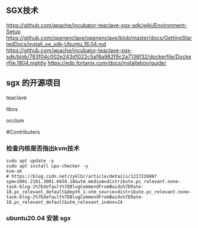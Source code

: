 ## SGX技术

https://github.com/apache/incubator-teaclave-sgx-sdk/wiki/Environment-Setup
https://github.com/openenclave/openenclave/blob/master/docs/GettingStartedDocs/install_oe_sdk-Ubuntu_18.04.md
https://github.com/apache/incubator-teaclave-sgx-sdk/blob/783f04c002e243d1022c5af8a982f9c2a7138f32/dockerfile/Dockerfile.1804.nightly
https://edp.fortanix.com/docs/installation/guide/

## sgx 的开源项目
teaclave

libos

occlum

#Contributers
### 检查内核是否指出kvm技术
```shell script
sudo apt update -y
sudo apt install cpu-checker -y
kvm-ok
# https://blog.csdn.net/zyklbr/article/details/121722608?spm=1001.2101.3001.6650.18&utm_medium=distribute.pc_relevant.none-task-blog-2%7Edefault%7EBlogCommendFromBaidu%7ERate-18.pc_relevant_default&depth_1-utm_source=distribute.pc_relevant.none-task-blog-2%7Edefault%7EBlogCommendFromBaidu%7ERate-18.pc_relevant_default&utm_relevant_index=24
```

### ubuntu20.04 安装 sgx

